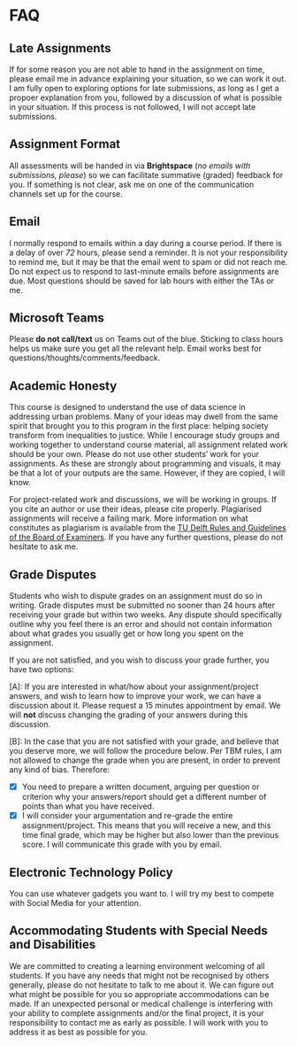 # FAQ

## Late Assignments
If for some reason you are not able to hand in the assignment on time, please email me in advance explaining your situation, so we can work it out. I am fully open to exploring options for late submissions, as long as I get a propoer explanation from you, followed by a discussion of what is possible in your situation. If this process is not followed, I will not accept late submissions.

## Assignment Format
All assessments will be handed in via **Brightspace** (*no emails with submissions, please*) so we can facilitate summative (graded) feedback for you. If something is not clear, ask me on one of the communication channels set up for the course.

## Email
I normally respond to emails within a day during a course period. If there is a delay of over _72_ hours, please send a reminder. It is not your responsibility to remind me, but it may be that the email went to spam or did not reach me. Do not expect us to respond to last-minute emails before assignments are due. Most questions should be saved for lab hours with either the TAs or me.

## Microsoft Teams
Please **do not call/text** us on Teams out of the blue. Sticking to class hours helps us make sure you get all the relevant help. Email works best for questions/thoughts/comments/feedback.

## Academic Honesty
This course is designed to understand the use of data science in addressing urban problems. Many of your ideas may dwell from the same spirit that brought you to this program in the first place: helping society transform from inequalities to justice. While I encourage study groups and working together to understand course material, all assignment related work should be your own. Please do not use other students’ work for your assignments. As these are strongly about programming and visuals, it may be that a lot of your outputs are the same. However, if they are copied, I will know.

For project-related work and discussions, we will be working in groups. If you cite an author or use their ideas,
please cite properly. Plagiarised assignments will receive a failing mark. More information on what
constitutes as plagiarism is available from the [TU Delft Rules and Guidelines of the Board of Examiners](https://www.tudelft.nl/en/student/faculties/tpm-student-portal/education/rules-and-guidelines). If you have any further questions, please do not hesitate to ask me.

## Grade Disputes
Students who wish to dispute grades on an assignment must do so in writing. Grade disputes
must be submitted no sooner than 24 hours after receiving your grade but within two weeks.
Any dispute should specifically outline why you feel there is an error and should not contain
information about what grades you usually get or how long you spent on the assignment.

If you are not satisfied, and you wish to discuss your grade further, you have two options:

[A]: If you are interested in what/how about your assignment/project answers, and wish to learn how to improve your work, we can have a discussion about it. Please request a 15 minutes appointment by email. We will **not** discuss changing the grading of your answers during this discussion.

[B]: In the case that you are not satisfied with your grade, and believe that you deserve more, we will follow the procedure below. Per TBM rules, I am not allowed to change the grade when you are present, in order to prevent any kind of bias. Therefore:
- [x] You need to prepare a written document, arguing per question or criterion why your answers/report should get a different number of points than what you have received.
- [x] I will consider your argumentation and re-grade the entire assignment/project. This means that you will receive a new, and this time final grade, which may be higher but also lower than the previous score. I will communicate this grade with you by email.

## Electronic Technology Policy
You can use whatever gadgets you want to. I will try my best to compete with Social Media for your attention.

## Accommodating Students with Special Needs and Disabilities
We are committed to creating a learning environment welcoming of all students. If you have any needs that might not be recognised by others generally, please do not hesitate to talk to me about it. We can figure out what might be possible for you so appropriate accommodations can be made. If an unexpected personal or medical challenge is interfering with your ability to complete assignments and/or the final project, it is your responsibility to contact me as early as possible. I will work with you to address it as best as possible for you.
